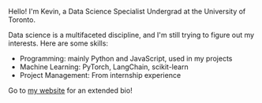 Hello!
I'm Kevin, a Data Science Specialist Undergrad at the University of Toronto.

Data science is a multifaceted discipline, and I'm still trying to figure out my interests. Here are some skills:
- Programming: mainly Python and JavaScript, used in my projects
- Machine Learning: PyTorch, LangChain, scikit-learn
- Project Management: From internship experience

Go to [my website](https://dungwoong.vercel.app/) for an extended bio!
